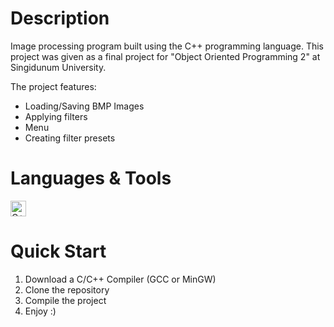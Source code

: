 # Description

Image processing program built using the C++ programming language. This project was given as a final project for "Object Oriented Programming 2" at Singidunum University.

The project features:
- Loading/Saving BMP Images
- Applying filters
- Menu
- Creating filter presets

# Languages & Tools
<p>
    <img src="https://cdn.jsdelivr.net/gh/devicons/devicon/icons/cplusplus/cplusplus-original.svg" width=25 alt="C++">
</p>

# Quick Start

1. Download a C/C++ Compiler (GCC or MinGW)
2. Clone the repository
3. Compile the project
4. Enjoy :)
